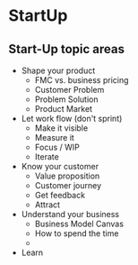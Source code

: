 # StartUp

## Start-Up topic areas

* Shape your product
	* FMC vs. business pricing
	* Customer Problem
	* Problem Solution
	* Product Market 
* Let work flow (don't sprint)
	* Make it visible
	* Measure it
	* Focus / WIP
	* Iterate
* Know your customer
	* Value proposition
	* Customer journey
	* Get feedback
	* Attract
* Understand your business
	* Business Model Canvas
	* How to spend the time
	* 
* Learn